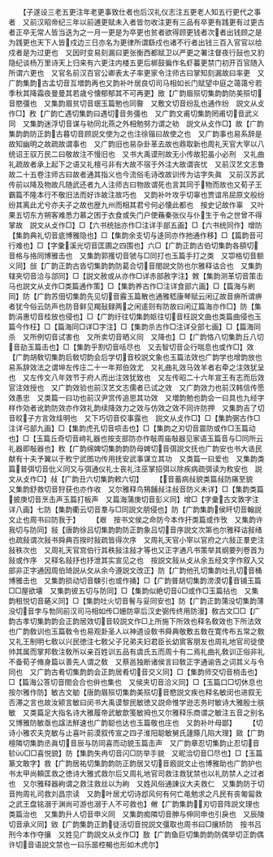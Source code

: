 <!-- { "loadSidebar": true } -->
　　【子遂设三老五更注年老更事致仕者也后汉礼仪志注五更老人知五行更代之事者　又前汉昭帝纪三年以前逋更赋未入者皆勿收注更有三品有卒更有践更有过更古者正卒无常人皆当迭为之一月一更是为卒更也贫者欲得顾更钱者次者出钱顾之是为践更也天下人皆戍边三日亦名为更律所谓繇戍也诸不行者出钱三百入官官以给戍者是为过更也　又因时变易刻漏曰更张衡西都赋卫以严更之署注督夜行鼔也又豹隐纪谈杨万里诗天上归来有六更注内楼五更后梆鼓徧作名虾蟇更禁门初开百官随入所谓六更也　又官名前汉百官公卿表太子率更家令注师古曰掌知刻漏故曰率更　又广韵集韵古孟切音互増韵再也又韵补叶居良切司马相如长门赋望中庭之蔼蔼兮若季秋其降霜夜曼曼其若歳兮懐郁郁其不可再更】敃【广韵眉殒切集韵韵防美殒切音愍彊也　又集韵眉贫切音珉玉篇勉也同暋　又敷文切音纷乱也通作纷　説文从攴作□】敄【广韵亡遇切集韵曰遇切音务彊也　又广韵文甫切集韵罔甫切音武义同　又集韵迷浮切音谋与劺同北燕之外相勉努力谓之劺　説文从攴作□】故【广韵集韵韵防正韵古暮切音顾説文使为之也注徐锴曰故使之也　又广韵事也易系辞是故知幽明之故疏故谓事也　又广韵旧也易杂卦革去故也鼎取新也周礼天官大宰以八统诏王驭万民二曰敬故注不慢旧也　又书大禹谟刑故无小传故犯虽小必刑　又礼曲礼疏故者承上起下之语又礼檀弓非有大故不宿于外注大故谓丧忧　又前汉艺文志鲁故二十五卷注师古曰故者通其指义也今流俗毛诗改故训传为诂字失眞　又前汉苏武传前以降及物故凡随武还者九人注师古曰物故谓死也言其同于物而故也又荀子王霸篇不隆本行不敬旧法而好诈故注故巧也　又韵补叶攻乎切辜也贾谊吊屈原文般纷纷其离此尤兮亦夫子之故也歴九州而相其君兮何必懐此都也　按史记故作辜　又叶果五切东方朔客难悉力慕之困于衣食或失门户使蘓秦张仪与仆生于令之世曾不得掌故　説文从攴作□】□【六书统拙亦作□注详手部五画】□【六书统同作】增防【集韵典礼切音底博雅隐也】□【集韵余支切与迻同亦作扡通作移】□【篇韵音可行难也】□【字彚溪光切音匡圃之四围也】六□【广韵正韵古伯切集韵各頟切音格与挌同博雅击也　又集韵郭擭切音虢与□同打也玉篇手打之类　又卾格切音额义同】敆【广韵正韵古沓切集韵韵防葛合切音閤説文防也尔雅释诂合也　又集韵辖夹切音洽与郃同】□【説文赦或从亦作□详赤部赦字注】敇【集韵测革切音策击马也説文从攴作□类篇通作策】□【集韵养古作□注详食部六画】□【篇海与刷同】防【广韵苏佃切集韵先见切音霰玉篇散也通雅嵇康琴赋云闲辽故音痹所谓痹者犹今俗云防声也防音鲜见羯鼔録两之闲逺则有防故曰闲辽篇海亦作□】防【集韵涓惠切音桂放也侵也】□【广韵纡往切集韵妪往切音枉説文曲也类篇曲侵也玉篇今作枉】□【篇海同□详□字注】□【集韵杀古作□注详殳部七画】□【篇海同杀　又所例切音试害也　又所卖切音晒义同　又降也】□【广韵恪八切集韵丘八切音劼玉篇击也】□【集韵乎割切音咶尽也　又去智切音企行喘息也或作□】效【广韵胡敎切集韵后敎切韵会后学切音校説文象也玉篇法效也广韵学也增韵放也易系辞效法之谓坤左传庄二十一年郑伯效尤　又礼曲礼效马效羊者右牵之注效犹呈也　又左传文八年效节于府人而出注效犹致也　又左传昭二十六年宣王有志而后效官注效授也　又广韵效验也前汉艺文志儒者已试之效　又广韵效力也前汉韩信传愿效愚忠　又类篇一曰功也前汉尹赏传追思其功效　又増韵勉也韵会一曰具也九经字样作効者讹韵防效亦作效礼韵续降效力之效与仿效之效不同许防押　又集韵吉了切音皎子方言效烓明也　又下巧切音佼事露也　説文从攴作□】□【集韵弼古作□注详弓部九画】□【集韵虎孔切音唝击也】□【集韵之刃切音震防或作□玉篇动也】□【玉篇丘奇切音﨑礼器也按支部防亦作敧周庙敧器见家语玉篇音与□同所云礼器即敧器也】敉【广韵绵婢切集韵韵防母婢切音弭説文抚也广韵安也书大诰民献有十夫予翼以于敉宁武图功传用抚安武事谋立其功　又类篇一曰爱也　又集韵类篇普弭切音仳义同又与弭通仪礼士丧礼注巫掌招弭以除疾病疏弭读为敉安也　説文从攴作□】敊【广韵丑六切集韵敕六切】
　　【音蓄病敊貌类篇敊防痛至貌　又集韵舒救切音狩获也亦作收　又尔雅释鸟鴩餔敊注敊音防义未详】□【集韵类篇披庚切音烹击声玉篇打板声　又篇海蒲庚切音彭义同】增□【字彚古文敦字注详八画】七防【集韵衢云切音羣与□同説文朋侵也】防【广韵集韵侯旰切音翰説文止也周书曰防我于】
　　【艰　按书文侯之命防今本作扞类篇或作攼　又集韵许我切与防同】敍【唐韵徐吕切集韵韵防正韵象吕切音序説文次第也尔雅释诂敍绪也疏敍谓次敍书舜典百揆时敍疏皆得次序　又周礼天官小宰以官府之六敍正羣吏注敍秩次也　又周礼天官宫伯行其秩敍注敍才等也又正字通凡书策举其纲要列卷首为敍或作序　又释名敍抒也抒泄其实宣见之也　按説文敍从攴从余五经文字作叙入又部非正字通因周伯琦説从攵从余今遵説文改正】防【广韵他孔切集韵吐孔切音桶博雅击也　又集韵损动切音駷引也或作捅】□【广韵普胡切集韵滂漠切音铺玉篇□□屋欲壊　又集韵彼五切与防同】□【集韵似絶切音□或作□玉篇拈也　又集韵租悦切音蕝义同】□【集韵吐火切音鬌与妥同安也】防【广韵正韵蒲没切集韵薄没切音孛与勃同前汉司马相如传□姗防窣后汉史弼传终用防漫】敎古文□□【广韵古孝切集韵韵会正韵居效切音较説文作□上所施下所效也释名敎效也下所法效也广韵敎训也玉篇敎令也易观卦圣人以神道设敎书舜典敬敷五敎在寛传布五常之敎又礼王制明七敎以兴民徳注七敎父子兄弟夫妇君臣长幼賔客朋友也周礼地官司徒使帅其属而掌邦敎注敎所以亲百姓训五品有虞氏五而周十有二焉礼曲礼敎训正俗非礼不备荀子脩身篇以善先人谓之敎　又蔡邕独断诸侯言曰敎正字通谕告之词其义与令同也　又广韵古肴切集韵韵会正韵居肴切音交义同】□【集韵师交切音梢击也】□【篇海公答切音閤会合也倂也集也　又侯夹切音洽义同】□【玉篇口□切休息也　按尔雅作防】敏古文勄【唐韵眉殒切集韵美殒切音愍説文疾也释名敏闵也进叙无否滞之言也故汝颍言敏曰闵书大禹谟黎民敏徳又説命惟学逊志务时敏诗大雅殷士肤敏　又类篇足大指名诗大雅履帝武敏歆笺敏拇也又尔雅释乐商谓之敏注五音之别名　又博雅防敏亟也諡法觧速也广韵聪也达也玉篇敬也庄也　又韵补叶母鄙】
　　【切诗小雅农夫克敏与止喜叶前漠叙传宣之四子淮阳聪敏舅氏蘧篨几陷大理】敐【广韵檀隣切集韵丞眞切音辰与防同喜而动貌玉篇击声　又广韵章忍切集韵止忍切音轸□□喜悦貌】防【集韵失冉切音闪□防举手貌　又昵洽切音□尽也】□【玉篇篆文敢字】救【广韵居祐切集韵韵防正韵居又切音廏説文止也博雅助也广韵护也书太甲尚頼匡救之徳诗大雅式救尔后又周礼地官司救注救犹禁也以礼防禁人之过者也　又尔雅释器絇谓之救注救丝以为絇　又姓风俗通諌议大夫救仁　又集韵防于切音拘周礼司救刘昌宗读　又韵叶居尤切诗邶风何有何亡黾勉求之凡民有丧匍匐救之武王盘铭溺于渊尚可游也溺于人不可救也】敒【广韵集韵刃切音阵説文理也类篇治也　又集韵升人切音申义同　又集韵痴隣切音胂与伸同申也引戾也　又辰陵切音承义同】敓【广韵集韵正韵徒活切音捝説文彊取也周书曰□攘矫防　按书吕刑今本作夺攘　又姓见广韵説文从攴作□】敔【广韵鱼巨切集韵韵防偶举切正韵偶许切音语説文禁也一曰乐噐椌楬也形如木虎尔】

